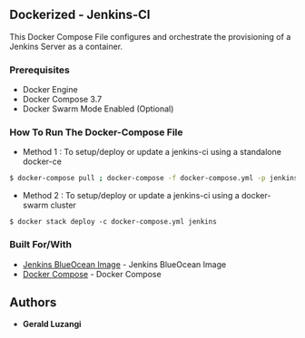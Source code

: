 ## Dockerized - Jenkins-CI

This Docker Compose File configures and orchestrate the provisioning of a Jenkins Server as a container.

### Prerequisites

- Docker Engine
- Docker Compose 3.7 
- Docker Swarm Mode Enabled (Optional)


### How To Run The Docker-Compose File

- Method 1 : To setup/deploy or update a jenkins-ci using a standalone docker-ce
```bash
$ docker-compose pull ; docker-compose -f docker-compose.yml -p jenkins up -d
```

- Method 2 : To setup/deploy or update a jenkins-ci using a docker-swarm cluster
```
$ docker stack deploy -c docker-compose.yml jenkins
```

### Built For/With

* [Jenkins BlueOcean Image](https://hub.docker.com/r/jenkinsci/blueocean) - Jenkins BlueOcean Image
* [Docker Compose](https://pypi.org/project/docker-compose) - Docker Compose


## Authors

* **Gerald Luzangi**
